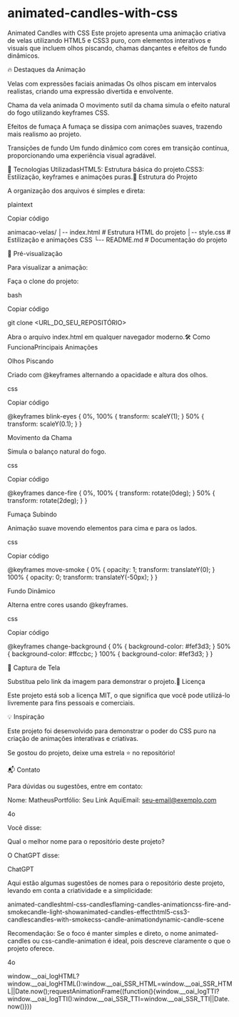 # animated-candles-with-css
Animated Candles with CSS
Este projeto apresenta uma animação criativa de velas utilizando HTML5 e CSS3 puro, com elementos interativos e visuais que incluem olhos piscando, chamas dançantes e efeitos de fundo dinâmicos.

🔥 Destaques da Animação

Velas com expressões faciais animadas
Os olhos piscam em intervalos realistas, criando uma expressão divertida e envolvente.

Chama da vela animada
O movimento sutil da chama simula o efeito natural do fogo utilizando keyframes CSS.

Efeitos de fumaça
A fumaça se dissipa com animações suaves, trazendo mais realismo ao projeto.

Transições de fundo
Um fundo dinâmico com cores em transição contínua, proporcionando uma experiência visual agradável.

🚀 Tecnologias UtilizadasHTML5: Estrutura básica do projeto.CSS3: Estilização, keyframes e animações puras.📂 Estrutura do Projeto

A organização dos arquivos é simples e direta:

plaintext

Copiar código

animacao-velas/ │-- index.html # Estrutura HTML do projeto │-- style.css # Estilização e animações CSS └-- README.md # Documentação do projeto 

🎥 Pré-visualização

Para visualizar a animação:

Faça o clone do projeto:

bash

Copiar código

git clone <URL_DO_SEU_REPOSITÓRIO> 

Abra o arquivo index.html em qualquer navegador moderno.🛠️ Como FuncionaPrincipais Animações

Olhos Piscando

Criado com @keyframes alternando a opacidade e altura dos olhos.

css

Copiar código

@keyframes blink-eyes { 0%, 100% { transform: scaleY(1); } 50% { transform: scaleY(0.1); } } 

Movimento da Chama

Simula o balanço natural do fogo.

css

Copiar código

@keyframes dance-fire { 0%, 100% { transform: rotate(0deg); } 50% { transform: rotate(2deg); } } 

Fumaça Subindo

Animação suave movendo elementos para cima e para os lados.

css

Copiar código

@keyframes move-smoke { 0% { opacity: 1; transform: translateY(0); } 100% { opacity: 0; transform: translateY(-50px); } } 

Fundo Dinâmico

Alterna entre cores usando @keyframes.

css

Copiar código

@keyframes change-background { 0% { background-color: #fef3d3; } 50% { background-color: #ffccbc; } 100% { background-color: #fef3d3; } } 

🎨 Captura de Tela


Substitua pelo link da imagem para demonstrar o projeto.📜 Licença

Este projeto está sob a licença MIT, o que significa que você pode utilizá-lo livremente para fins pessoais e comerciais.

💡 Inspiração

Este projeto foi desenvolvido para demonstrar o poder do CSS puro na criação de animações interativas e criativas.

Se gostou do projeto, deixe uma estrela ⭐ no repositório!

📬 Contato

Para dúvidas ou sugestões, entre em contato:

Nome: MatheusPortfólio: Seu Link AquiEmail: seu-email@exemplo.com

4o

Você disse:

Qual o melhor nome para o repositório deste projeto?

O ChatGPT disse:

ChatGPT

Aqui estão algumas sugestões de nomes para o repositório deste projeto, levando em conta a criatividade e a simplicidade:

animated-candleshtml-css-candlesflaming-candles-animationcss-fire-and-smokecandle-light-showanimated-candles-effecthtml5-css3-candlescandles-with-smokecss-candle-animationdynamic-candle-scene

Recomendação: Se o foco é manter simples e direto, o nome animated-candles ou css-candle-animation é ideal, pois descreve claramente o que o projeto oferece.

4o

window.__oai_logHTML?window.__oai_logHTML():window.__oai_SSR_HTML=window.__oai_SSR_HTML||Date.now();requestAnimationFrame((function(){window.__oai_logTTI?window.__oai_logTTI():window.__oai_SSR_TTI=window.__oai_SSR_TTI||Date.now()}))


